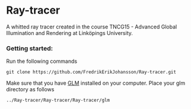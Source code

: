 # Ray-tracer
A whitted ray tracer created in the course TNCG15 - Advanced Global Illumination and Rendering at Linköpings University.

### Getting started:
Run the following commands
```
git clone https://github.com/FredrikErikJohansson/Ray-tracer.git
```
Make sure that you have  [GLM](https://github.com/g-truc/glm) installed on your computer. Place your glm directory as follows
```
../Ray-tracer/Ray-tracer/Ray-tracer/glm
```
